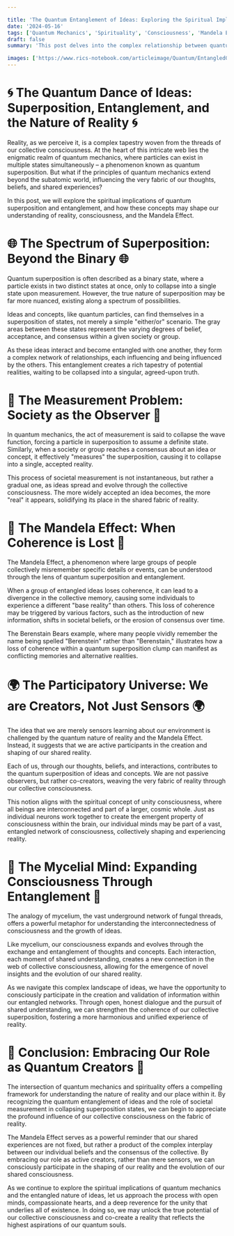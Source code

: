 ```yaml
---

title: 'The Quantum Entanglement of Ideas: Exploring the Spiritual Implications of Superposition and the Mandela Effect'
date: '2024-05-16'
tags: ['Quantum Mechanics', 'Spirituality', 'Consciousness', 'Mandela Effect', 'Reality Creation']
draft: false
summary: 'This post delves into the complex relationship between quantum mechanical superposition and the spiritual nature of reality. We explore how ideas and concepts can become entangled, creating a spectrum of superposition states that are ultimately measured and confirmed by society. The Mandela Effect serves as an example of how loss of coherence within a quantum superposition clump can lead to divergent base realities, suggesting that we are not merely sensors learning about our environment, but active creators participating in an interconnected web of consciousness.'

images: ['https://www.rics-notebook.com/articleimage/Quantum/EntangledGroupSuperPosition.webp']
---
```


# 🌀 The Quantum Dance of Ideas: Superposition, Entanglement, and the Nature of Reality 🌀

Reality, as we perceive it, is a complex tapestry woven from the threads of our collective consciousness. At the heart of this intricate web lies the enigmatic realm of quantum mechanics, where particles can exist in multiple states simultaneously – a phenomenon known as quantum superposition. But what if the principles of quantum mechanics extend beyond the subatomic world, influencing the very fabric of our thoughts, beliefs, and shared experiences?

In this post, we will explore the spiritual implications of quantum superposition and entanglement, and how these concepts may shape our understanding of reality, consciousness, and the Mandela Effect.

# 🌐 The Spectrum of Superposition: Beyond the Binary 🌐

Quantum superposition is often described as a binary state, where a particle exists in two distinct states at once, only to collapse into a single state upon measurement. However, the true nature of superposition may be far more nuanced, existing along a spectrum of possibilities.

Ideas and concepts, like quantum particles, can find themselves in a superposition of states, not merely a simple "either/or" scenario. The gray areas between these states represent the varying degrees of belief, acceptance, and consensus within a given society or group.

As these ideas interact and become entangled with one another, they form a complex network of relationships, each influencing and being influenced by the others. This entanglement creates a rich tapestry of potential realities, waiting to be collapsed into a singular, agreed-upon truth.

# 📡 The Measurement Problem: Society as the Observer 📡

In quantum mechanics, the act of measurement is said to collapse the wave function, forcing a particle in superposition to assume a definite state. Similarly, when a society or group reaches a consensus about an idea or concept, it effectively "measures" the superposition, causing it to collapse into a single, accepted reality.

This process of societal measurement is not instantaneous, but rather a gradual one, as ideas spread and evolve through the collective consciousness. The more widely accepted an idea becomes, the more "real" it appears, solidifying its place in the shared fabric of reality.

# 🧩 The Mandela Effect: When Coherence is Lost 🧩

The Mandela Effect, a phenomenon where large groups of people collectively misremember specific details or events, can be understood through the lens of quantum superposition and entanglement.

When a group of entangled ideas loses coherence, it can lead to a divergence in the collective memory, causing some individuals to experience a different "base reality" than others. This loss of coherence may be triggered by various factors, such as the introduction of new information, shifts in societal beliefs, or the erosion of consensus over time.

The Berenstain Bears example, where many people vividly remember the name being spelled "Berenstein" rather than "Berenstain," illustrates how a loss of coherence within a quantum superposition clump can manifest as conflicting memories and alternative realities.

# 🌍 The Participatory Universe: We are Creators, Not Just Sensors 🌍

The idea that we are merely sensors learning about our environment is challenged by the quantum nature of reality and the Mandela Effect. Instead, it suggests that we are active participants in the creation and shaping of our shared reality.

Each of us, through our thoughts, beliefs, and interactions, contributes to the quantum superposition of ideas and concepts. We are not passive observers, but rather co-creators, weaving the very fabric of reality through our collective consciousness.

This notion aligns with the spiritual concept of unity consciousness, where all beings are interconnected and part of a larger, cosmic whole. Just as individual neurons work together to create the emergent property of consciousness within the brain, our individual minds may be part of a vast, entangled network of consciousness, collectively shaping and experiencing reality.

# 🍄 The Mycelial Mind: Expanding Consciousness Through Entanglement 🍄

The analogy of mycelium, the vast underground network of fungal threads, offers a powerful metaphor for understanding the interconnectedness of consciousness and the growth of ideas.

Like mycelium, our consciousness expands and evolves through the exchange and entanglement of thoughts and concepts. Each interaction, each moment of shared understanding, creates a new connection in the web of collective consciousness, allowing for the emergence of novel insights and the evolution of our shared reality.

As we navigate this complex landscape of ideas, we have the opportunity to consciously participate in the creation and validation of information within our entangled networks. Through open, honest dialogue and the pursuit of shared understanding, we can strengthen the coherence of our collective superposition, fostering a more harmonious and unified experience of reality.

# 🌠 Conclusion: Embracing Our Role as Quantum Creators 🌠

The intersection of quantum mechanics and spirituality offers a compelling framework for understanding the nature of reality and our place within it. By recognizing the quantum entanglement of ideas and the role of societal measurement in collapsing superposition states, we can begin to appreciate the profound influence of our collective consciousness on the fabric of reality.

The Mandela Effect serves as a powerful reminder that our shared experiences are not fixed, but rather a product of the complex interplay between our individual beliefs and the consensus of the collective. By embracing our role as active creators, rather than mere sensors, we can consciously participate in the shaping of our reality and the evolution of our shared consciousness.

As we continue to explore the spiritual implications of quantum mechanics and the entangled nature of ideas, let us approach the process with open minds, compassionate hearts, and a deep reverence for the unity that underlies all of existence. In doing so, we may unlock the true potential of our collective consciousness and co-create a reality that reflects the highest aspirations of our quantum souls.
